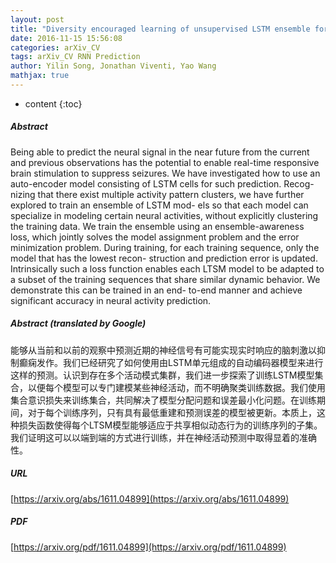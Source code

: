 ```yaml
---
layout: post
title: "Diversity encouraged learning of unsupervised LSTM ensemble for neural activity video prediction"
date: 2016-11-15 15:56:08
categories: arXiv_CV
tags: arXiv_CV RNN Prediction
author: Yilin Song, Jonathan Viventi, Yao Wang
mathjax: true
---
```


* content
{:toc}

##### Abstract
Being able to predict the neural signal in the near future from the current and previous observations has the potential to enable real-time responsive brain stimulation to suppress seizures. We have investigated how to use an auto-encoder model consisting of LSTM cells for such prediction. Recog- nizing that there exist multiple activity pattern clusters, we have further explored to train an ensemble of LSTM mod- els so that each model can specialize in modeling certain neural activities, without explicitly clustering the training data. We train the ensemble using an ensemble-awareness loss, which jointly solves the model assignment problem and the error minimization problem. During training, for each training sequence, only the model that has the lowest recon- struction and prediction error is updated. Intrinsically such a loss function enables each LTSM model to be adapted to a subset of the training sequences that share similar dynamic behavior. We demonstrate this can be trained in an end- to-end manner and achieve significant accuracy in neural activity prediction.

##### Abstract (translated by Google)
能够从当前和以前的观察中预测近期的神经信号有可能实现实时响应的脑刺激以抑制癫痫发作。我们已经研究了如何使用由LSTM单元组成的自动编码器模型来进行这样的预测。认识到存在多个活动模式集群，我们进一步探索了训练LSTM模型集合，以便每个模型可以专门建模某些神经活动，而不明确聚类训练数据。我们使用集合意识损失来训练集合，共同解决了模型分配问题和误差最小化问题。在训练期间，对于每个训练序列，只有具有最低重建和预测误差的模型被更新。本质上，这种损失函数使得每个LTSM模型能够适应于共享相似动态行为的训练序列的子集。我们证明这可以以端到端的方式进行训练，并在神经活动预测中取得显着的准确性。

##### URL
[https://arxiv.org/abs/1611.04899](https://arxiv.org/abs/1611.04899)

##### PDF
[https://arxiv.org/pdf/1611.04899](https://arxiv.org/pdf/1611.04899)

